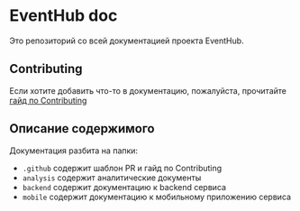 # EventHub doc

Это репозиторий со всей документацией проекта EventHub.

## Contributing

Если хотите добавить что-то в документацию, пожалуйста, прочитайте [гайд по Contributing](.github/CONTRIBUTING.md)

## Описание содержимого
Документация разбита на папки:
- `.github` содержит шаблон PR и гайд по Contributing
- `analysis` содержит аналитические документы
- `backend` содержит документацию к backend сервиса
- `mobile` содержит документацию к мобильному приложению сервиса